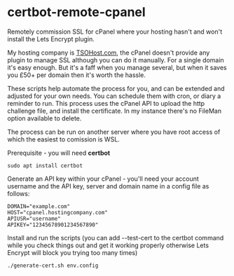# certbot-remote-cpanel
Remotely commission SSL for cPanel where your hosting hasn't and won't install the Lets Encrypt plugin.

My hosting company is [TSOHost.com](https://www.tsohost.com/), the cPanel doesn't provide any plugin to manage SSL although you can do it manually. For a single domain it's easy enough. But it's a faff when you manage several, but when it saves you £50+ per domain then it's worth the hassle.

These scripts help automate the process for you, and can be extended and adjusted for your own needs. You can schedule them with cron, or diary a reminder to run. This process uses the cPanel API to upload the http challenge file, and install the certificate. In my instance there's no FileMan option available to delete.

The process can be run on another server where you have root access of which the easiest to comission is WSL.

Prerequisite - you will need **certbot**

```
sudo apt install certbot
```

Generate an API key within your cPanel - you'll need your account username and the API key, server and domain name in a config file as follows:

```
DOMAIN="example.com"
HOST="cpanel.hostingcompany.com"
APIUSR="username"
APIKEY="12345678901234567890"
```

Install and run the scripts (you can add --test-cert to the certbot command while you check things out and get it working properly otherwise Lets Encrypt will block you trying too many times) 

```
./generate-cert.sh env.config
```
